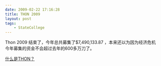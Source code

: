 ```yaml
---
date: 2009-02-22 17:16:28
title: THON 2009
layout: post
tags:
    - StateCollege
---
```

Thon 2009 结束了，今年总共募集了$7,490,133.87 ，本来还以为因为经济危机今年募集的资金不会超过去年的600多万刀了。

[什么是THON？](/2008/02/23/thon-2008/)
